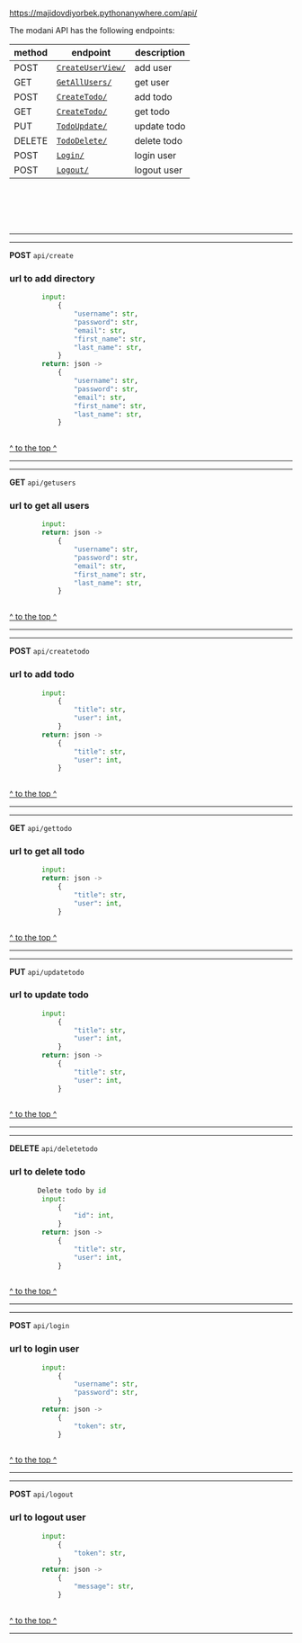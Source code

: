 <https://majidovdiyorbek.pythonanywhere.com/api/>

The modani API has the following endpoints:

|method   |endpoint   |description   |
|---|---|---|
|POST   |<a href = "#create">`CreateUserView/`</a>|add user        |
|GET   |<a href = "#getusers">`GetAllUsers/`</a>|get user        |
|POST   |<a href = "#createtodo`">`CreateTodo/`</a>|add todo        |
|GET   |<a href = "#createtodo">`CreateTodo/`</a>|get todo        |
|PUT   |<a href = "#updatetodo">`TodoUpdate/`</a>|update todo     |
|DELETE |<a href = "#deletetodo">`TodoDelete/`</a>|delete todo     |
|POST   |<a href = "#login">`Login/`</a>|login user       |
|POST   |<a href = "#logout">`Logout/`</a>|logout user      |

<br><br><br><br>
<hr>

<hr>
<div id="create"> 

**POST** ```api/create```
### url to add directory
```python
        input:
            {
                "username": str, 
                "password": str,
                "email": str,
                "first_name": str,
                "last_name": str,
            }
        return: json ->
            {
                "username": str, 
                "password": str,
                "email": str,
                "first_name": str,
                "last_name": str,
            }
        
```
<a href = "#base">^ to the top ^</a> 
</div>
<hr>

<hr>
<div id="getusers">

**GET** ```api/getusers```

### url to get all users
```python
        input:
        return: json ->
            {
                "username": str, 
                "password": str,
                "email": str,
                "first_name": str,
                "last_name": str,
            }
        
```
<a href = "#base">^ to the top ^</a>
</div>
<hr>

<hr>

<div id="createtodo">

**POST** ```api/createtodo```

### url to add todo
```python
        input:
            {
                "title": str,
                "user": int,
            }
        return: json ->
            {
                "title": str,
                "user": int,
            }
        
```

<a href = "#base">^ to the top ^</a>

</div>

<hr>

<hr>

<div id="gettodo">

**GET** ```api/gettodo```

### url to get all todo
```python
        input:
        return: json ->
            {
                "title": str,
                "user": int,
            }
        
```


<a href = "#base">^ to the top ^</a>

</div>

<hr>

<hr>

<div id="updatetodo">

**PUT** ```api/updatetodo```

### url to update todo
```python
        input:
            {
                "title": str,
                "user": int,
            }
        return: json ->
            {
                "title": str,
                "user": int,
            }
        
```

<a href = "#base">^ to the top ^</a>

</div>

<hr>

<hr>

<div id="deletetodo">

**DELETE** ```api/deletetodo```

### url to delete todo
```python
       Delete todo by id
        input:
            {
                "id": int,
            }
        return: json ->
            {
                "title": str,
                "user": int,
            }
        
```

<a href = "#base">^ to the top ^</a>

</div>

<hr>

<hr>

<div id="login">

**POST** ```api/login```

### url to login user
```python
        input:
            {
                "username": str,
                "password": str,
            }
        return: json ->
            {
                "token": str,
            }
        
```

<a href = "#base">^ to the top ^</a>

</div>

<hr>

<hr>

<div id="logout">

**POST** ```api/logout```

### url to logout user
```python
        input:
            {
                "token": str,
            }
        return: json ->
            {
                "message": str,
            }
        
```

<a href = "#base">^ to the top ^</a>

</div>

<hr>





